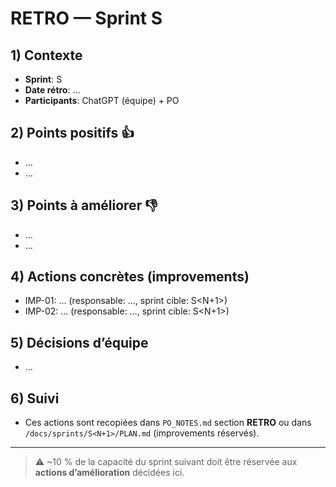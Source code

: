 # RETRO — Sprint S<N>

## 1) Contexte

* **Sprint**: S<N>
* **Date rétro**: …
* **Participants**: ChatGPT (équipe) + PO

## 2) Points positifs 👍

* …
* …

## 3) Points à améliorer 👎

* …
* …

## 4) Actions concrètes (improvements)

* IMP-01: … (responsable: …, sprint cible: S\<N+1>)
* IMP-02: … (responsable: …, sprint cible: S\<N+1>)

## 5) Décisions d’équipe

* …

## 6) Suivi

* Ces actions sont recopiées dans `PO_NOTES.md` section **RETRO** ou dans `/docs/sprints/S<N+1>/PLAN.md` (improvements réservés).

---

> ⚠️ \~10 % de la capacité du sprint suivant doit être réservée aux **actions d’amélioration** décidées ici.
